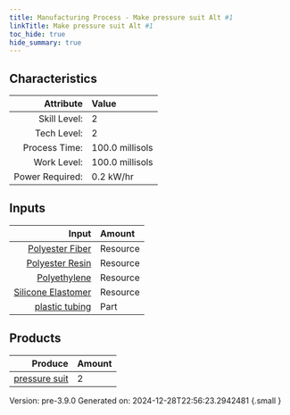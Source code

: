```yaml
---
title: Manufacturing Process - Make pressure suit Alt #1
linkTitle: Make pressure suit Alt #1
toc_hide: true
hide_summary: true
---
```



## Characteristics

| Attribute      | Value |
|--------:|:------|
|Skill Level:|2|
|Tech Level:|2|
|Process Time:|100.0 millisols|
|Work Level:|100.0 millisols|
|Power Required:|0.2 kW/hr|

## Inputs

| Input      | Amount |
|--------:|:------|
|[Polyester Fiber](/docs/definitions/resource/polyester-fiber)|Resource|0.3 kg|
|[Polyester Resin](/docs/definitions/resource/polyester-resin)|Resource|0.5 kg|
|[Polyethylene](/docs/definitions/resource/polyethylene)|Resource|0.2 kg|
|[Silicone Elastomer](/docs/definitions/resource/silicone-elastomer)|Resource|1.0 kg|
|[plastic tubing](/docs/definitions/part/plastic-tubing)|Part|3|

## Products


| Produce      | Amount |
|--------:|:------|
|[pressure suit](/docs/definitions/part/pressure-suit)|2|


Version: pre-3.9.0 Generated on: 2024-12-28T22:56:23.2942481
{.small }

